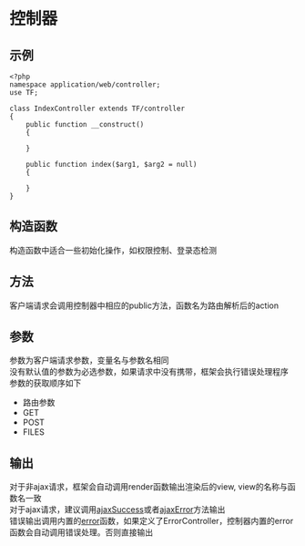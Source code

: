 # 控制器
## 示例
    <?php
    namespace application/web/controller;
    use TF;

    class IndexController extends TF/controller
    {
        public function __construct()
        {

        }

        public function index($arg1, $arg2 = null)
        {

        }
    }

## 构造函数
构造函数中适合一些初始化操作，如权限控制、登录态检测

## 方法
客户端请求会调用控制器中相应的public方法，函数名为路由解析后的action

## 参数
参数为客户端请求参数，变量名与参数名相同  
没有默认值的参数为必选参数，如果请求中没有携带，框架会执行错误处理程序  
参数的获取顺序如下
 * 路由参数
 * GET
 * POST
 * FILES

## 输出
对于非ajax请求，框架会自动调用render函数输出渲染后的view, view的名称与函数名一致  
对于ajax请求，建议调用[ajaxSuccess](#Controller.md#ajaxsuccess)或者[ajaxError](#Controller.md#ajaxerror)方法输出  
错误输出调用内置的[error](#Controller.md#error)函数，如果定义了ErrorController，控制器内置的error函数会自动调用错误处理。否则直接输出
